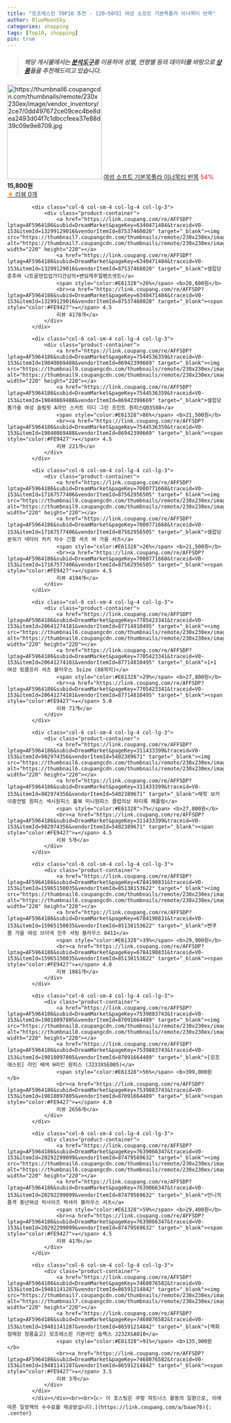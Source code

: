 ```yaml
---
title: "모조에스핀 TOP10 추천 - [20~50대] 여성 소프트 기본목폴라 이너목티 반목"
author: BlueMoonSky
categories: shopping
tags: [Top10, shopping]
pin: true
---
```


> ##### 해당 게시물에서는 [**분석도구**](https://itemscout.io/)를 이용하여 **성별**, **연령별** 등의 데이터를 바탕으로 [**상품**](https://link.coupang.com/a/baae76)들을 추천해드리고 있습니다.
<div class="container"><div class="row">
            <div class="col-6 col-sm-4 col-lg-4 col-lg-3">
                <div class="product-container">
                    <a href="https://link.coupang.com/re/AFFSDP?lptag=AF5964186&subid=DreamMarket&pageKey=7702025765&traceid=V0-153&itemId=20623939708&vendorItemId=87698061510" target="_blank"><img src="https://thumbnail6.coupangcdn.com/thumbnails/remote/230x230ex/image/vendor_inventory/2ce7/0dd497672ce09cec4be8dea2493d04f7c1dbccfeea37e88d39c09e9e8709.jpg" alt="https://thumbnail6.coupangcdn.com/thumbnails/remote/230x230ex/image/vendor_inventory/2ce7/0dd497672ce09cec4be8dea2493d04f7c1dbccfeea37e88d39c09e9e8709.jpg" width="220" height="220"></a>
                    <a href="https://link.coupang.com/re/AFFSDP?lptag=AF5964186&subid=DreamMarket&pageKey=7702025765&traceid=V0-153&itemId=20623939708&vendorItemId=87698061510" target="_blank">여성 소프트 기본목폴라 이너목티 반목</a>
                    <span style="color:#E61328">54%</span> <b>15,800원</b>
                    <br><a href="https://link.coupang.com/re/AFFSDP?lptag=AF5964186&subid=DreamMarket&pageKey=7702025765&traceid=V0-153&itemId=20623939708&vendorItemId=87698061510" target="_blank"><span style="color:#FE9427">★</span> 
                    리뷰 0개</a>
                </div>
            </div>
            
            <div class="col-6 col-sm-4 col-lg-4 col-lg-3">
                <div class="product-container">
                    <a href="https://link.coupang.com/re/AFFSDP?lptag=AF5964186&subid=DreamMarket&pageKey=6340471484&traceid=V0-153&itemId=13299129016&vendorItemId=87537468020" target="_blank"><img src="https://thumbnail7.coupangcdn.com/thumbnails/remote/230x230ex/image/vendor_inventory/dfa6/2b279a6faefc1d2ece5a83b2491da0b7a5871c8fc81a23bf822f9dd89df8.png" alt="https://thumbnail7.coupangcdn.com/thumbnails/remote/230x230ex/image/vendor_inventory/dfa6/2b279a6faefc1d2ece5a83b2491da0b7a5871c8fc81a23bf822f9dd89df8.png" width="220" height="220"></a>
                    <a href="https://link.coupang.com/re/AFFSDP?lptag=AF5964186&subid=DreamMarket&pageKey=6340471484&traceid=V0-153&itemId=13299129016&vendorItemId=87537468020" target="_blank">셀럽당 춘추여 니트골덴집업가디건상의+밴딩캐주얼팬츠셋트</a>
                    <span style="color:#E61328">26%</span> <b>20,600원</b>
                    <br><a href="https://link.coupang.com/re/AFFSDP?lptag=AF5964186&subid=DreamMarket&pageKey=6340471484&traceid=V0-153&itemId=13299129016&vendorItemId=87537468020" target="_blank"><span style="color:#FE9427">★</span> 4.5
                    리뷰 4178개</a>
                </div>
            </div>
            
            <div class="col-6 col-sm-4 col-lg-4 col-lg-3">
                <div class="product-container">
                    <a href="https://link.coupang.com/re/AFFSDP?lptag=AF5964186&subid=DreamMarket&pageKey=7544536359&traceid=V0-153&itemId=19840869488&vendorItemId=86942399669" target="_blank"><img src="https://thumbnail9.coupangcdn.com/thumbnails/remote/230x230ex/image/vendor_inventory/f203/db057a00d2a30bd47125d68fef2db6eca3108c48344ca88858a30a65a010.jpg" alt="https://thumbnail9.coupangcdn.com/thumbnails/remote/230x230ex/image/vendor_inventory/f203/db057a00d2a30bd47125d68fef2db6eca3108c48344ca88858a30a65a010.jpg" width="220" height="220"></a>
                    <a href="https://link.coupang.com/re/AFFSDP?lptag=AF5964186&subid=DreamMarket&pageKey=7544536359&traceid=V0-153&itemId=19840869488&vendorItemId=86942399669" target="_blank">셀럽당 봄가을 여성 슬림핏 A라인 스커트 미디 그린 프린트 원피스Q03588</a>
                    <span style="color:#E61328">86%</span> <b>21,500원</b>
                    <br><a href="https://link.coupang.com/re/AFFSDP?lptag=AF5964186&subid=DreamMarket&pageKey=7544536359&traceid=V0-153&itemId=19840869488&vendorItemId=86942399669" target="_blank"><span style="color:#FE9427">★</span> 4.5
                    리뷰 221개</a>
                </div>
            </div>
            
            <div class="col-6 col-sm-4 col-lg-4 col-lg-3">
                <div class="product-container">
                    <a href="https://link.coupang.com/re/AFFSDP?lptag=AF5964186&subid=DreamMarket&pageKey=7000771668&traceid=V0-153&itemId=17167577406&vendorItemId=87562956505" target="_blank"><img src="https://thumbnail9.coupangcdn.com/thumbnails/remote/230x230ex/image/vendor_inventory/f3ad/ede2a44243286e4fd3ff1ca24aeb586a360c7ac3b3a307a035fb0e76dcb1.png" alt="https://thumbnail9.coupangcdn.com/thumbnails/remote/230x230ex/image/vendor_inventory/f3ad/ede2a44243286e4fd3ff1ca24aeb586a360c7ac3b3a307a035fb0e76dcb1.png" width="220" height="220"></a>
                    <a href="https://link.coupang.com/re/AFFSDP?lptag=AF5964186&subid=DreamMarket&pageKey=7000771668&traceid=V0-153&itemId=17167577406&vendorItemId=87562956505" target="_blank">셀럽당 분위기 넥타이 카키 자수 긴팔 셔츠 여 가을 셔츠</a>
                    <span style="color:#E61328">26%</span> <b>21,500원</b>
                    <br><a href="https://link.coupang.com/re/AFFSDP?lptag=AF5964186&subid=DreamMarket&pageKey=7000771668&traceid=V0-153&itemId=17167577406&vendorItemId=87562956505" target="_blank"><span style="color:#FE9427">★</span> 4.5
                    리뷰 4194개</a>
                </div>
            </div>
            
            <div class="col-6 col-sm-4 col-lg-4 col-lg-3">
                <div class="product-container">
                    <a href="https://link.coupang.com/re/AFFSDP?lptag=AF5964186&subid=DreamMarket&pageKey=7705423341&traceid=V0-153&itemId=20641274181&vendorItemId=87714810495" target="_blank"><img src="https://thumbnail6.coupangcdn.com/thumbnails/remote/230x230ex/image/vendor_inventory/cf0e/67d9fdf3cc06c0c39e0e56f69c96235f944cfe9bd5d97c35337aacf1f996.jpg" alt="https://thumbnail6.coupangcdn.com/thumbnails/remote/230x230ex/image/vendor_inventory/cf0e/67d9fdf3cc06c0c39e0e56f69c96235f944cfe9bd5d97c35337aacf1f996.jpg" width="220" height="220"></a>
                    <a href="https://link.coupang.com/re/AFFSDP?lptag=AF5964186&subid=DreamMarket&pageKey=7705423341&traceid=V0-153&itemId=20641274181&vendorItemId=87714810495" target="_blank">1+1 여성 링클프리 셔츠 블라우스 3size (88까지)</a>
                    <span style="color:#E61328">29%</span> <b>27,800원</b>
                    <br><a href="https://link.coupang.com/re/AFFSDP?lptag=AF5964186&subid=DreamMarket&pageKey=7705423341&traceid=V0-153&itemId=20641274181&vendorItemId=87714810495" target="_blank"><span style="color:#FE9427">★</span> 5.0
                    리뷰 71개</a>
                </div>
            </div>
            
            <div class="col-6 col-sm-4 col-lg-4 col-lg-3">
                <div class="product-container">
                    <a href="https://link.coupang.com/re/AFFSDP?lptag=AF5964186&subid=DreamMarket&pageKey=311433399&traceid=V0-153&itemId=982974356&vendorItemId=5402389671" target="_blank"><img src="https://thumbnail6.coupangcdn.com/thumbnails/remote/230x230ex/image/vendor_inventory/aab2/4aa47711cb9309aef3e1cbf097630f0457637c44b4c60cb56cd646786b8e.jpg" alt="https://thumbnail6.coupangcdn.com/thumbnails/remote/230x230ex/image/vendor_inventory/aab2/4aa47711cb9309aef3e1cbf097630f0457637c44b4c60cb56cd646786b8e.jpg" width="220" height="220"></a>
                    <a href="https://link.coupang.com/re/AFFSDP?lptag=AF5964186&subid=DreamMarket&pageKey=311433399&traceid=V0-153&itemId=982974356&vendorItemId=5402389671" target="_blank">채핏 보카 이중언발 원피스 섹시원피스 홀복 미니원피스 클럽의상 파티룩 페플럼</a>
                    <span style="color:#E61328">7%</span> <b>27,800원</b>
                    <br><a href="https://link.coupang.com/re/AFFSDP?lptag=AF5964186&subid=DreamMarket&pageKey=311433399&traceid=V0-153&itemId=982974356&vendorItemId=5402389671" target="_blank"><span style="color:#FE9427">★</span> 4.5
                    리뷰 5개</a>
                </div>
            </div>
            
            <div class="col-6 col-sm-4 col-lg-4 col-lg-3">
                <div class="product-container">
                    <a href="https://link.coupang.com/re/AFFSDP?lptag=AF5964186&subid=DreamMarket&pageKey=6784190831&traceid=V0-153&itemId=15965150035&vendorItemId=85138153622" target="_blank"><img src="https://thumbnail6.coupangcdn.com/thumbnails/remote/230x230ex/image/vendor_inventory/ca92/e52c3fb12915de419f76d75e741fc1e546b0dc268247660c84da54c4663c.jpeg" alt="https://thumbnail6.coupangcdn.com/thumbnails/remote/230x230ex/image/vendor_inventory/ca92/e52c3fb12915de419f76d75e741fc1e546b0dc268247660c84da54c4663c.jpeg" width="220" height="220"></a>
                    <a href="https://link.coupang.com/re/AFFSDP?lptag=AF5964186&subid=DreamMarket&pageKey=6784190831&traceid=V0-153&itemId=15965150035&vendorItemId=85138153622" target="_blank">쩐쿠 봄 가을 여성 브이넥 진주 셔링 블라우스 8411</a>
                    <span style="color:#E61328">39%</span> <b>29,900원</b>
                    <br><a href="https://link.coupang.com/re/AFFSDP?lptag=AF5964186&subid=DreamMarket&pageKey=6784190831&traceid=V0-153&itemId=15965150035&vendorItemId=85138153622" target="_blank"><span style="color:#FE9427">★</span> 4.0
                    리뷰 1861개</a>
                </div>
            </div>
            
            <div class="col-6 col-sm-4 col-lg-4 col-lg-3">
                <div class="product-container">
                    <a href="https://link.coupang.com/re/AFFSDP?lptag=AF5964186&subid=DreamMarket&pageKey=7539883743&traceid=V0-153&itemId=19818097805&vendorItemId=87091664489" target="_blank"><img src="https://thumbnail8.coupangcdn.com/thumbnails/remote/230x230ex/image/vendor_inventory/52b8/d83aa9ee00c84dd0929416a354b4d05f25678a85f124812326e5bfeaac5b.jpg" alt="https://thumbnail8.coupangcdn.com/thumbnails/remote/230x230ex/image/vendor_inventory/52b8/d83aa9ee00c84dd0929416a354b4d05f25678a85f124812326e5bfeaac5b.jpg" width="220" height="220"></a>
                    <a href="https://link.coupang.com/re/AFFSDP?lptag=AF5964186&subid=DreamMarket&pageKey=7539883743&traceid=V0-153&itemId=19818097805&vendorItemId=87091664489" target="_blank">[모조에스핀] 라인 배색 H라인 원피스 (J233XSE005)</a>
                    <span style="color:#E61328">56%</span> <b>399,000원</b>
                    <br><a href="https://link.coupang.com/re/AFFSDP?lptag=AF5964186&subid=DreamMarket&pageKey=7539883743&traceid=V0-153&itemId=19818097805&vendorItemId=87091664489" target="_blank"><span style="color:#FE9427">★</span> 4.0
                    리뷰 2656개</a>
                </div>
            </div>
            
            <div class="col-6 col-sm-4 col-lg-4 col-lg-3">
                <div class="product-container">
                    <a href="https://link.coupang.com/re/AFFSDP?lptag=AF5964186&subid=DreamMarket&pageKey=7639066347&traceid=V0-153&itemId=20292299099&vendorItemId=87479569632" target="_blank"><img src="https://thumbnail6.coupangcdn.com/thumbnails/remote/230x230ex/image/vendor_inventory/29b6/2b3ec6a45e368971b1b7f76aad0ae68c8d025db30940ea663f8d8bef80bb.jpg" alt="https://thumbnail6.coupangcdn.com/thumbnails/remote/230x230ex/image/vendor_inventory/29b6/2b3ec6a45e368971b1b7f76aad0ae68c8d025db30940ea663f8d8bef80bb.jpg" width="220" height="220"></a>
                    <a href="https://link.coupang.com/re/AFFSDP?lptag=AF5964186&subid=DreamMarket&pageKey=7639066347&traceid=V0-153&itemId=20292299099&vendorItemId=87479569632" target="_blank">언니의품격 중년여성 빅사이즈 럭셔리 블라우스 셔츠</a>
                    <span style="color:#E61328">59%</span> <b>29,400원</b>
                    <br><a href="https://link.coupang.com/re/AFFSDP?lptag=AF5964186&subid=DreamMarket&pageKey=7639066347&traceid=V0-153&itemId=20292299099&vendorItemId=87479569632" target="_blank"><span style="color:#FE9427">★</span> 4.5
                    리뷰 41개</a>
                </div>
            </div>
            
            <div class="col-6 col-sm-4 col-lg-4 col-lg-3">
                <div class="product-container">
                    <a href="https://link.coupang.com/re/AFFSDP?lptag=AF5964186&subid=DreamMarket&pageKey=7468076582&traceid=V0-153&itemId=19481141287&vendorItemId=86591214842" target="_blank"><img src="https://thumbnail7.coupangcdn.com/thumbnails/remote/230x230ex/image/vendor_inventory/f47f/fa31026857afeb09b4a7ab482c85d9261cd505202304b0478b41076f425f.jpg" alt="https://thumbnail7.coupangcdn.com/thumbnails/remote/230x230ex/image/vendor_inventory/f47f/fa31026857afeb09b4a7ab482c85d9261cd505202304b0478b41076f425f.jpg" width="220" height="220"></a>
                    <a href="https://link.coupang.com/re/AFFSDP?lptag=AF5964186&subid=DreamMarket&pageKey=7468076582&traceid=V0-153&itemId=19481141287&vendorItemId=86591214842" target="_blank">[백화점매장 정품출고] 모조에스핀 기본라인 슬랙스 J232XSA010</a>
                    <span style="color:#E61328">91%</span> <b>135,900원</b>
                    <br><a href="https://link.coupang.com/re/AFFSDP?lptag=AF5964186&subid=DreamMarket&pageKey=7468076582&traceid=V0-153&itemId=19481141287&vendorItemId=86591214842" target="_blank"><span style="color:#FE9427">★</span> 3.5
                    리뷰 3개</a>
                </div>
            </div>
            </div></div><br><br>[👉 이 포스팅은 쿠팡 파트너스 활동의 일환으로, 이에 따른 일정액의 수수료를 제공받습니다.](https://link.coupang.com/a/baae76){: .center}